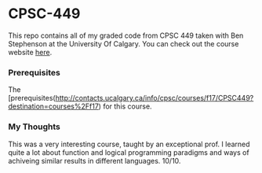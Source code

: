 # CPSC-449

This repo contains all of my graded code from CPSC 449 taken with Ben Stephenson at the University Of Calgary. You can check out the course website [here](http://pages.cpsc.ucalgary.ca/~bdstephe/449_F17/index.php).

### Prerequisites

The [prerequisites(http://contacts.ucalgary.ca/info/cpsc/courses/f17/CPSC449?destination=courses%2Ff17) for this course.

### My Thoughts

This was a very interesting course, taught by an exceptional prof. I learned quite a lot about function and logical programming paradigms and ways of achiveing similar results in different languages. 10/10.
